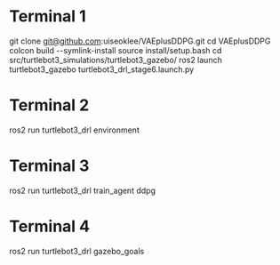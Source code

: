 # Terminal 1
git clone git@github.com:uiseoklee/VAEplusDDPG.git
cd VAEplusDDPG
colcon build --symlink-install
source install/setup.bash
cd src/turtlebot3_simulations/turtlebot3_gazebo/
ros2 launch turtlebot3_gazebo turtlebot3_drl_stage6.launch.py

# Terminal 2
ros2 run turtlebot3_drl environment

# Terminal 3
ros2 run turtlebot3_drl train_agent ddpg

# Terminal 4
ros2 run turtlebot3_drl gazebo_goals
